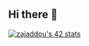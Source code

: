 ## Hi there 👋

[![zajaddou's 42 stats](https://badge.mediaplus.ma/darkblue/zajaddou)](https://github.com/oakoudad/badge42)
